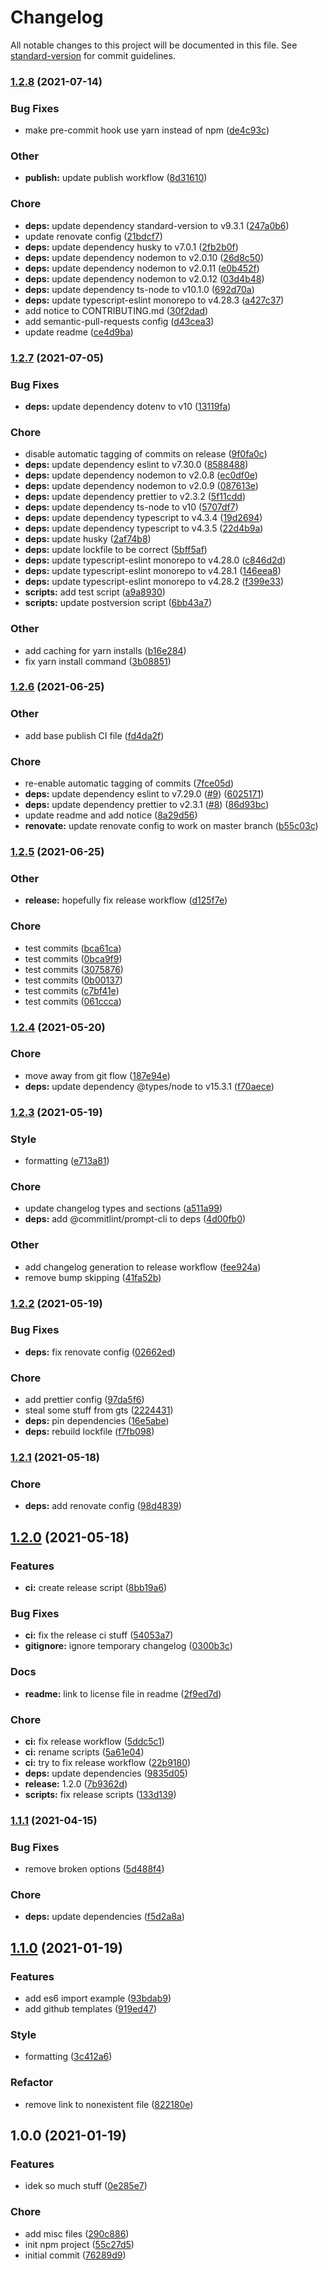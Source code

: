 # Changelog

All notable changes to this project will be documented in this file. See [standard-version](https://github.com/conventional-changelog/standard-version) for commit guidelines.

### [1.2.8](https://github.com/theS1LV3R/typescript-template/compare/v1.2.7...v1.2.8) (2021-07-14)


### Bug Fixes

* make pre-commit hook use yarn instead of npm ([de4c93c](https://github.com/theS1LV3R/typescript-template/commit/de4c93c79fd8e7574c56e05aae4ab18eb5a42355))


### Other

* **publish:** update publish workflow ([8d31610](https://github.com/theS1LV3R/typescript-template/commit/8d31610fc5188cb95d400a12cf16ebbfb4da49e7))


### Chore

* **deps:** update dependency standard-version to v9.3.1 ([247a0b6](https://github.com/theS1LV3R/typescript-template/commit/247a0b67182acd0f78c4bf7990308946ad97aff1))
* update renovate config ([21bdcf7](https://github.com/theS1LV3R/typescript-template/commit/21bdcf7f367e97ca210c7b7f9b4dcbcd6943c8ab))
* **deps:** update dependency husky to v7.0.1 ([2fb2b0f](https://github.com/theS1LV3R/typescript-template/commit/2fb2b0f17020220693530f302845706011c0fa66))
* **deps:** update dependency nodemon to v2.0.10 ([26d8c50](https://github.com/theS1LV3R/typescript-template/commit/26d8c506e576a80d80ebeee3fcb47046b549cce5))
* **deps:** update dependency nodemon to v2.0.11 ([e0b452f](https://github.com/theS1LV3R/typescript-template/commit/e0b452f1855978adbdc29c2b9e7b4740bceb50a0))
* **deps:** update dependency nodemon to v2.0.12 ([03d4b48](https://github.com/theS1LV3R/typescript-template/commit/03d4b480ac5affffcefbf882b60bf9da8db950fb))
* **deps:** update dependency ts-node to v10.1.0 ([692d70a](https://github.com/theS1LV3R/typescript-template/commit/692d70a37ac61c5e05daee00241255cc20652015))
* **deps:** update typescript-eslint monorepo to v4.28.3 ([a427c37](https://github.com/theS1LV3R/typescript-template/commit/a427c37af4dcaedf49e45deec35ba7a8d6c4c9f1))
* add notice to CONTRIBUTING.md ([30f2dad](https://github.com/theS1LV3R/typescript-template/commit/30f2dad459229a97b08bc1a283770afcabf5ebec))
* add semantic-pull-requests config ([d43cea3](https://github.com/theS1LV3R/typescript-template/commit/d43cea378560b4110c8c589c58cd3ea572b223d8))
* update readme ([ce4d9ba](https://github.com/theS1LV3R/typescript-template/commit/ce4d9bac74692439bb48f6142ce162379e85104a))

### [1.2.7](https://github.com/theS1LV3R/typescript-template/compare/v1.2.6...v1.2.7) (2021-07-05)


### Bug Fixes

* **deps:** update dependency dotenv to v10 ([13119fa](https://github.com/theS1LV3R/typescript-template/commit/13119fae28f26c7979ce6a504010c8c27e7136af))


### Chore

* disable automatic tagging of commits on release ([9f0fa0c](https://github.com/theS1LV3R/typescript-template/commit/9f0fa0ca17fbb1fdcee3f3d6aef1d855351d224d))
* **deps:** update dependency eslint to v7.30.0 ([8588488](https://github.com/theS1LV3R/typescript-template/commit/8588488819d2931a8c28d34f3c1265a0f26ea2c9))
* **deps:** update dependency nodemon to v2.0.8 ([ec0df0e](https://github.com/theS1LV3R/typescript-template/commit/ec0df0e9b95315b9479b1c68d5c26b515550dd9c))
* **deps:** update dependency nodemon to v2.0.9 ([087613e](https://github.com/theS1LV3R/typescript-template/commit/087613efd360f6b38259dc5c54f5715484b38d38))
* **deps:** update dependency prettier to v2.3.2 ([5f11cdd](https://github.com/theS1LV3R/typescript-template/commit/5f11cddc4df531e7a5b8c8ff066b563b0911da0f))
* **deps:** update dependency ts-node to v10 ([5707df7](https://github.com/theS1LV3R/typescript-template/commit/5707df71094631e59121c203f0ae4c15065548a1))
* **deps:** update dependency typescript to v4.3.4 ([19d2694](https://github.com/theS1LV3R/typescript-template/commit/19d2694b762b5bf47eefa1d002a148cdfefeefc0))
* **deps:** update dependency typescript to v4.3.5 ([22d4b9a](https://github.com/theS1LV3R/typescript-template/commit/22d4b9ad09669e73d955a6a90905b1961ce088f8))
* **deps:** update husky ([2af74b8](https://github.com/theS1LV3R/typescript-template/commit/2af74b81a6afed637b1b322bc076548409f2f2fe))
* **deps:** update lockfile to be correct ([5bff5af](https://github.com/theS1LV3R/typescript-template/commit/5bff5afba390de79643b83ea0f371f92667fa758))
* **deps:** update typescript-eslint monorepo to v4.28.0 ([c846d2d](https://github.com/theS1LV3R/typescript-template/commit/c846d2dca2c08b193efe50a2d8716ff6a6644a03))
* **deps:** update typescript-eslint monorepo to v4.28.1 ([146eea8](https://github.com/theS1LV3R/typescript-template/commit/146eea88b8784f09fe48abc8d87c2169b6180bd8))
* **deps:** update typescript-eslint monorepo to v4.28.2 ([f399e33](https://github.com/theS1LV3R/typescript-template/commit/f399e3397526687dff6c6bc5ddad2548324cdb0d))
* **scripts:** add test script ([a9a8930](https://github.com/theS1LV3R/typescript-template/commit/a9a8930f560e54068f17cc9a4585f411008076e2))
* **scripts:** update postversion script ([6bb43a7](https://github.com/theS1LV3R/typescript-template/commit/6bb43a73847c85ed9cf8a2324feb14e777b193fd))


### Other

* add caching for yarn installs ([b16e284](https://github.com/theS1LV3R/typescript-template/commit/b16e28431920e9be119a7c70a8358f8065e08cbe))
* fix yarn install command ([3b08851](https://github.com/theS1LV3R/typescript-template/commit/3b08851b008eab9b15afb4b63e97b4706d78d5e9))

### [1.2.6](https://github.com/theS1LV3R/typescript-template/compare/v1.2.5...v1.2.6) (2021-06-25)


### Other

* add base publish CI file ([fd4da2f](https://github.com/theS1LV3R/typescript-template/commit/fd4da2f64c62601ea74b89d6c35508ca2b3cb93b))


### Chore

* re-enable automatic tagging of commits ([7fce05d](https://github.com/theS1LV3R/typescript-template/commit/7fce05d34b69677f3aaef3fa09293d85d0ba08bc))
* **deps:** update dependency eslint to v7.29.0 ([#9](https://github.com/theS1LV3R/typescript-template/issues/9)) ([6025171](https://github.com/theS1LV3R/typescript-template/commit/602517101e394f360523423c33347c858b8b1241))
* **deps:** update dependency prettier to v2.3.1 ([#8](https://github.com/theS1LV3R/typescript-template/issues/8)) ([86d93bc](https://github.com/theS1LV3R/typescript-template/commit/86d93bcaa2b8be069ba5628343473436871c54dd))
* update readme and add notice ([8a29d56](https://github.com/theS1LV3R/typescript-template/commit/8a29d566c30e71dbc18c9581c625c35a7835b38d))
* **renovate:** update renovate config to work on master branch ([b55c03c](https://github.com/theS1LV3R/typescript-template/commit/b55c03c9305fb85a07139c496366faffdd80f1de))

### [1.2.5](https://github.com/theS1LV3R/typescript-template/compare/v1.2.4...v1.2.5) (2021-06-25)


### Other

* **release:** hopefully fix release workflow ([d125f7e](https://github.com/theS1LV3R/typescript-template/commit/d125f7e1ad45102476d26f5f293b03770e6f695c))


### Chore

* test commits ([bca61ca](https://github.com/theS1LV3R/typescript-template/commit/bca61ca7d63b48e57df8c508aa64f9dd014d1d36))
* test commits ([0bca9f9](https://github.com/theS1LV3R/typescript-template/commit/0bca9f935d0dea25cfb7f63154900340dbc69c4b))
* test commits ([3075876](https://github.com/theS1LV3R/typescript-template/commit/307587612dcf57d33d2924372033b4c6a97a97d5))
* test commits ([0b00137](https://github.com/theS1LV3R/typescript-template/commit/0b00137c1c7d20bb5ee78d2206a2a3d596ee7dc9))
* test commits ([c7bf41e](https://github.com/theS1LV3R/typescript-template/commit/c7bf41ea1bbb2b9cf8c660230c5200f8ec5eea93))
* test commits ([061ccca](https://github.com/theS1LV3R/typescript-template/commit/061ccca928f8f1b75ab842f92ae262a209aa1c55))

### [1.2.4](https://github.com/theS1LV3R/typescript-template/compare/v1.2.3...v1.2.4) (2021-05-20)


### Chore

* move away from git flow ([187e94e](https://github.com/theS1LV3R/typescript-template/commit/187e94e6f7908f8fa6c974fea96a280a04f042b4))
* **deps:** update dependency @types/node to v15.3.1 ([f70aece](https://github.com/theS1LV3R/typescript-template/commit/f70aece645e7f98faf3d0f546973db9f42d5792d))

### [1.2.3](https://github.com/theS1LV3R/typescript-template/compare/v1.2.2...v1.2.3) (2021-05-19)


### Style

* formatting ([e713a81](https://github.com/theS1LV3R/typescript-template/commit/e713a815929614882087d9ad43b44423b9708ae4))


### Chore

* update changelog types and sections ([a511a99](https://github.com/theS1LV3R/typescript-template/commit/a511a99b7f4fe343c48d85ef9ad2871b0e58c27c))
* **deps:** add @commitlint/prompt-cli to deps ([4d00fb0](https://github.com/theS1LV3R/typescript-template/commit/4d00fb050e2c31b1dc2f3f55ae20a8be80adcb2d))


### Other

* add changelog generation to release workflow ([fee924a](https://github.com/theS1LV3R/typescript-template/commit/fee924a2321ecf16fcb54162f7056de6f9c98e82))
* remove bump skipping ([41fa52b](https://github.com/theS1LV3R/typescript-template/commit/41fa52b8eb855cdf7f21860e1fd1fc2c32094f90))

### [1.2.2](https://github.com/theS1LV3R/typescript-template/compare/v1.2.1...v1.2.2) (2021-05-19)

### Bug Fixes

- **deps:** fix renovate config ([02662ed](https://github.com/theS1LV3R/typescript-template/commit/02662edb1940b7dc839d65ff873d9e649d91dc9e))

### Chore

- add prettier config ([97da5f6](https://github.com/theS1LV3R/typescript-template/commit/97da5f6b76ab241ee8097ad0a55fdcb5cb3b60ab))
- steal some stuff from gts ([2224431](https://github.com/theS1LV3R/typescript-template/commit/2224431b2eb4f35357de1e02eee93a5e1cbf4359))
- **deps:** pin dependencies ([16e5abe](https://github.com/theS1LV3R/typescript-template/commit/16e5abece920c39569d298cb652d5b65c82cdb9e))
- **deps:** rebuild lockfile ([f7fb098](https://github.com/theS1LV3R/typescript-template/commit/f7fb0981c0ff2d29e60e42ac8de4b3b28244a7ee))

### [1.2.1](https://github.com/theS1LV3R/typescript-template/compare/v1.2.0...v1.2.1) (2021-05-18)

### Chore

- **deps:** add renovate config ([98d4839](https://github.com/theS1LV3R/typescript-template/commit/98d4839bdb9ed9b164cc8173f702e84e91e5efb2))

## [1.2.0](https://github.com/theS1LV3R/typescript-template/compare/v1.1.1...v1.2.0) (2021-05-18)

### Features

- **ci:** create release script ([8bb19a6](https://github.com/theS1LV3R/typescript-template/commit/8bb19a66b9f26ce20682d361392390dbab8e6f26))

### Bug Fixes

- **ci:** fix the release ci stuff ([54053a7](https://github.com/theS1LV3R/typescript-template/commit/54053a7e8f5b3564565c28e583e0a752e1c59052))
- **gitignore:** ignore temporary changelog ([0300b3c](https://github.com/theS1LV3R/typescript-template/commit/0300b3cbd1fe1637d25784737bd0e328f4fd69ed))

### Docs

- **readme:** link to license file in readme ([2f9ed7d](https://github.com/theS1LV3R/typescript-template/commit/2f9ed7df56d4ef5c9508045222952b29cdb7065d))

### Chore

- **ci:** fix release workflow ([5ddc5c1](https://github.com/theS1LV3R/typescript-template/commit/5ddc5c174a00636c27f4a3961912bf892a7f26d3))
- **ci:** rename scripts ([5a61e04](https://github.com/theS1LV3R/typescript-template/commit/5a61e04e41a1c82b1b19e931f6ecd07729b79005))
- **ci:** try to fix release workflow ([22b9180](https://github.com/theS1LV3R/typescript-template/commit/22b91806862fad8ece5e67e6b9df00c1062c0d56))
- **deps:** update dependencies ([9835d05](https://github.com/theS1LV3R/typescript-template/commit/9835d052d24b4967bea1ce1e2dbcb52541e59711))
- **release:** 1.2.0 ([7b9362d](https://github.com/theS1LV3R/typescript-template/commit/7b9362dc5e7385e2c86647c2a7941ad133934db3))
- **scripts:** fix release scripts ([133d139](https://github.com/theS1LV3R/typescript-template/commit/133d139521b1dee1f0b7c76da9674087c0f03fd5))

### [1.1.1](https://github.com/theS1LV3R/typescript-template/compare/v1.1.0...v1.1.1) (2021-04-15)

### Bug Fixes

- remove broken options ([5d488f4](https://github.com/theS1LV3R/typescript-template/commit/5d488f4eb33c2dfa1fc27d4b378f5132a3850732))

### Chore

- **deps:** update dependencies ([f5d2a8a](https://github.com/theS1LV3R/typescript-template/commit/f5d2a8a203d5a39e5a0f3472c714cf362ddcaf2a))

## [1.1.0](https://github.com/theS1LV3R/typescript-template/compare/v1.0.0...v1.1.0) (2021-01-19)

### Features

- add es6 import example ([93bdab9](https://github.com/theS1LV3R/typescript-template/commit/93bdab9e569b79317ffcd3196db2395425a17c99))
- add github templates ([919ed47](https://github.com/theS1LV3R/typescript-template/commit/919ed47f351c4abfe3eed7d1534d360acee1c021))

### Style

- formatting ([3c412a6](https://github.com/theS1LV3R/typescript-template/commit/3c412a6e40c270456b56e7071ca0d748cedc7f61))

### Refactor

- remove link to nonexistent file ([822180e](https://github.com/theS1LV3R/typescript-template/commit/822180eec75ad533a87ab709fb2bc3339cf950ad))

## 1.0.0 (2021-01-19)

### Features

- idek so much stuff ([0e285e7](https://github.com/theS1LV3R/typescript-template/commit/0e285e7deda305a93686afcbc5c3c1f65d750988))

### Chore

- add misc files ([290c886](https://github.com/theS1LV3R/typescript-template/commit/290c886a5dfbce997da171655b5d3c13bba6480e))
- init npm project ([55c27d5](https://github.com/theS1LV3R/typescript-template/commit/55c27d5072a0a3da45eebdd1feb7c056d67196c0))
- initial commit ([76289d9](https://github.com/theS1LV3R/typescript-template/commit/76289d9802c657ad9ddcfb6637f871ac7abdac86))

